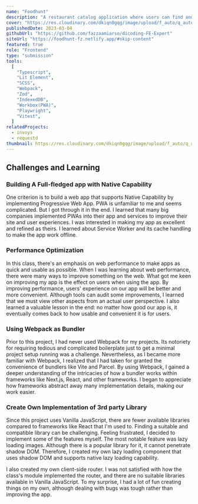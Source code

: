 ```yaml
---
name: "Foodhunt"
description: "A restaurant catalog application where users can find and search for their favorite restaurants. This project is a final project submission for Dicoding Frontend Expert Class."
cover: "https://res.cloudinary.com/dkiqn0gqg/image/upload/f_auto/q_auto/v1720464826/fazzaamiarso.com-astro/projects/foodhunt/foodhunt-cover.png"
publishedDate: 2023-03-04
githubUrl: "https://github.com/fazzaamiarso/dicoding-FE-Expert"
siteUrl: "https://foodhunt-fz.netlify.app/#skip-content"
featured: true
role: "Frontend"
type: "submission"
tools:
  [
    "Typescript",
    "Lit Element",
    "SCSS",
    "Webpack",
    "Zod",
    "IndexedDB",
    "Workbox(PWA)",
    "Playwright",
    "Vitest",
  ]
relatedProjects:
  - invoys
  - requestd
thumbnail: https://res.cloudinary.com/dkiqn0gqg/image/upload/f_auto/q_auto/v1720382623/fazzaamiarso.com-astro/projects/foodhunt/fh-logo_ahhp7l.webp
---
```


## Challenges and Learning

### Building A Full-fledged app with Native Capability

One criterion is to build a web app that supports Native Capability by implementing Progressive Web App. PWA is unfamiliar to me and seems complicated. But I got through it in the end.
I learned that many big companies implemented PWAs into their app and services to improve their site and user experiences. I was interested in making my app as excellent and refined as theirs. I learned about Service Worker and its cache handling to make the app work offline.

### Performance Optimization

In this class, there's an emphasis on web performance to make apps as quick and usable as possible. When I was learning about web performance, there were many ways to improve something on the web. What got me keen on improving my app is the effect on users when using the app. By improving performance, users' experience on our app will be better and more convenient. Although tools can audit some improvements, I learned that we must view other aspects from an actual user perspective. I also learned a valuable lesson in the end: no matter how good our app is, it eventually comes back to how usable and convenient it is for users.

### Using Webpack as Bundler

Prior to this project, I had never used Webpack for my projects. Its notoriety for requiring tedious and complicated boilerplate just to get a minimal project setup running was a challenge. Nevertheless, as I became more familiar with Webpack, I realized that I had taken for granted the convenience of bundlers like Vite and Parcel.
By using Webpack, I gained a deeper understanding of the intricacies of how a bundler works within frameworks like Next.js, React, and other frameworks. I began to appreciate how frameworks abstract away many implementation details, making our work easier.

### Create Own Implementation of 3rd party Library

Since this project uses Vanilla JavaScript, there are fewer available libraries compared to frameworks like React that I'm used to. Finding a suitable and compatible library can be challenging.
Feeling frustrated, I decided to implement some of the features myself. The most notable feature was lazy loading images. Although there is a popular library for it, it cannot penetrate shadow DOM. Therefore, I created my own lazy loading component that uses shadow DOM and supports native lazy loading capability.

I also created my own client-side router. I was not satisfied with how the class's module implemented the router, and there are no suitable libraries available in Vanilla JavaScript. To my surprise, I had a lot of fun creating things on my own, although dealing with bugs was tough rather than improving the app.
